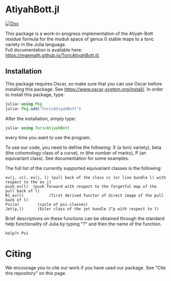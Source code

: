 # AtiyahBott.jl
[![Doc](https://img.shields.io/badge/docs-stable-blue.svg)](https://mgemath.github.io/ToricAtiyahBott.jl/)

This package is a work-in-progress implementation of the Atiyah-Bott residue formula for the moduli space of genus 0 stable maps to a toric variety in the Julia language.<br>
Full documentation is available here: https://mgemath.github.io/ToricAtiyahBott.jl/.

## Installation
This package requires Oscar, so make sure that you can use Oscar before installing this package. See https://www.oscar-system.org/install/.
In order to install this package, type:
```julia
julia> using Pkg
julia> Pkg.add("ToricAtiyahBott")
```
After the installation, simply type:
```julia
julia> using ToricAtiyahBott
```
every time you want to use the program.

To use our code, you need to define the following: X (a toric variety), beta (the cohomology class of a curve), m (the number of marks), P (an equivariant class). See documentation for some examples.

The full list of the currently supported equivariant classes is the following:
```julia-repl
ev(j, cc), ev(j, l) (pull back of the class cc (or line bundle l) with respect to the ev_j)
push_ev(l)  (push forward with respect to the forgetful map of the pull back of l)
R1_ev(l)           (first derived functor of direct image of the pull back of l)
Psi(a)        (cycle of psi-classes)
Jet(p,l)      (Euler class of the jet bundle J^p with respect to l)
```
Brief descriptions on these functions can be obtained through the standard help functionality of Julia by typing "?" and then the name of the function.
```julia-repl
help?> Psi
```
# Citing

We encourage you to cite our work if you have used our package. See "Cite this repository" on this page.